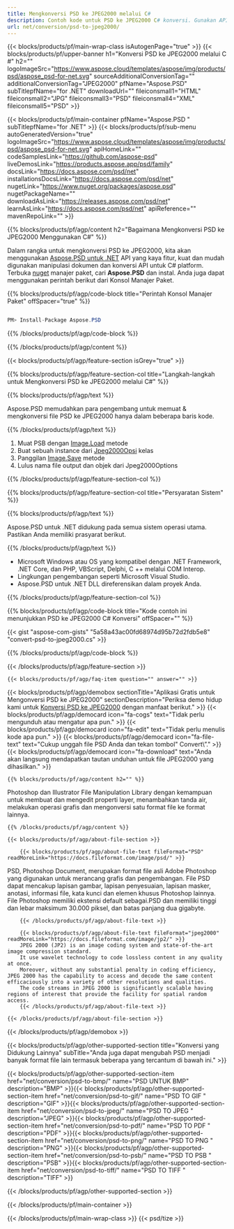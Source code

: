 ```yaml
---
title: Mengkonversi PSD ke JPEG2000 melalui C#
description: Contoh kode untuk PSD ke JPEG2000 C# konversi. Gunakan API contoh kode untuk batch file PSD untuk konversi JPEG2000 dalam VB.NET, ASP.Net atau aplikasi berbasis .NET.
url: net/conversion/psd-to-jpeg2000/
---
```


{{< blocks/products/pf/main-wrap-class isAutogenPage="true" >}}
{{< blocks/products/pf/upper-banner h1="Konversi PSD ke JPEG2000 melalui C #" h2="" logoImageSrc="https://www.aspose.cloud/templates/aspose/img/products/psd/aspose_psd-for-net.svg" sourceAdditionalConversionTag="" additionalConversionTag="JPEG2000" pfName="Aspose.PSD" subTitlepfName="for .NET" downloadUrl="" fileiconsmall1="HTML" fileiconsmall2="JPG" fileiconsmall3="PSD" fileiconsmall4="XML" fileiconsmall5="PSD" >}}

{{< blocks/products/pf/main-container pfName="Aspose.PSD " subTitlepfName="for .NET" >}}
{{< blocks/products/pf/sub-menu autoGeneratedVersion="true" logoImageSrc="https://www.aspose.cloud/templates/aspose/img/products/psd/aspose_psd-for-net.svg" apiHomeLink="" codeSamplesLink="https://github.com/aspose-psd" liveDemosLink="https://products.aspose.app/psd/family" docsLink="https://docs.aspose.com/psd/net" installationsDocsLink="https://docs.aspose.com/psd/net" nugetLink="https://www.nuget.org/packages/aspose.psd" nugetPackageName="" downloadAsLink="https://releases.aspose.com/psd/net" learnAsLink="https://docs.aspose.com/psd/net" apiReference="" mavenRepoLink="" >}}

{{% blocks/products/pf/agp/content h2="Bagaimana Mengkonversi PSD ke JPEG2000 Menggunakan C#" %}}

Dalam rangka untuk mengkonversi PSD ke JPEG2000, kita akan menggunakan <a href="/psd/{{< lang-code >}}net">Aspose.PSD untuk .NET</a> API yang kaya fitur, kuat dan mudah digunakan manipulasi dokumen dan konversi API untuk C# platform. Terbuka <a href="https://www.nuget.org/packages/aspose.psd">nuget</a> manajer paket, cari <b>Aspose.PSD</b> dan instal. Anda juga dapat menggunakan perintah berikut dari Konsol Manajer Paket.

{{% blocks/products/pf/agp/code-block title="Perintah Konsol Manajer Paket" offSpacer="true" %}}

```cs

PM> Install-Package Aspose.PSD

```

{{% /blocks/products/pf/agp/code-block %}}

{{% /blocks/products/pf/agp/content %}}

{{< blocks/products/pf/agp/feature-section isGrey="true" >}}

{{% blocks/products/pf/agp/feature-section-col title="Langkah-langkah untuk Mengkonversi PSD ke JPEG2000 melalui C#" %}}

{{% blocks/products/pf/agp/text %}}

 Aspose.PSD memudahkan para pengembang untuk memuat & mengkonversi file PSD ke JPEG2000 hanya dalam beberapa baris kode.

{{% /blocks/products/pf/agp/text %}}

1. Muat PSB dengan [Image.Load](https://apireference.aspose.com/psd/net/aspose.psd/image/methods/load/index) metode
1. Buat sebuah instance dari [Jpeg2000Opsi](https://apireference.aspose.com/psd/net/aspose.psd.imageoptions/jpeg2000options) kelas
1. Panggilan [Image.Save](https://apireference.aspose.com/psd/net/aspose.psd/image/methods/save/index) metode
1. Lulus nama file output dan objek dari Jpeg2000Options

{{% /blocks/products/pf/agp/feature-section-col %}}

{{% blocks/products/pf/agp/feature-section-col title="Persyaratan Sistem" %}}

{{% blocks/products/pf/agp/text %}}

 Aspose.PSD untuk .NET didukung pada semua sistem operasi utama. Pastikan Anda memiliki prasyarat berikut.

{{% /blocks/products/pf/agp/text %}}

- Microsoft Windows atau OS yang kompatibel dengan .NET Framework, .NET Core, dan PHP, VBScript, Delphi, C ++ melalui COM Interop.
- Lingkungan pengembangan seperti Microsoft Visual Studio.
- Aspose.PSD untuk .NET DLL direferensikan dalam proyek Anda.

{{% /blocks/products/pf/agp/feature-section-col %}}

{{% blocks/products/pf/agp/code-block title="Kode contoh ini menunjukkan PSD ke JPEG2000 C# Konversi" offSpacer="" %}}

{{< gist "aspose-com-gists" "5a58a43ac00fd68974d95b72d2fdb5e8" "convert-psd-to-jpeg2000.cs" >}}

{{% /blocks/products/pf/agp/code-block %}}

{{< /blocks/products/pf/agp/feature-section >}}

    {{< blocks/products/pf/agp/faq-item question="" answer="" >}}
 

<!-- aboutfile Starts -->

{{< blocks/products/pf/agp/demobox sectionTitle="Aplikasi Gratis untuk Mengonversi PSD ke JPEG2000" sectionDescription="Periksa demo hidup kami untuk [Konversi PSD ke JPEG2000](https://products.aspose.app/psd/conversion/psd-to-jpeg2000) dengan manfaat berikut." >}}
        {{< blocks/products/pf/agp/democard icon="fa-cogs" text="Tidak perlu mengunduh atau mengatur apa pun." >}}
        {{< blocks/products/pf/agp/democard icon="fa-edit" text="Tidak perlu menulis kode apa pun." >}}
        {{< blocks/products/pf/agp/democard icon="fa-file-text" text="Cukup unggah file PSD Anda dan tekan tombol\" Convert\”." >}}
        {{< blocks/products/pf/agp/democard icon="fa-download" text="Anda akan langsung mendapatkan tautan unduhan untuk file JPEG2000 yang dihasilkan." >}}

    {{% blocks/products/pf/agp/content h2="" %}}

Photoshop dan Illustrator File Manipulation Library dengan kemampuan untuk membuat dan mengedit properti layer, menambahkan tanda air, melakukan operasi grafis dan mengonversi satu format file ke format lainnya.



    {{% /blocks/products/pf/agp/content %}}

    {{< blocks/products/pf/agp/about-file-section >}}

        {{< blocks/products/pf/agp/about-file-text fileFormat="PSD" readMoreLink="https://docs.fileformat.com/image/psd/" >}}
PSD, Photoshop Document, merupakan format file asli Adobe Photoshop yang digunakan untuk merancang grafis dan pengembangan. File PSD dapat mencakup lapisan gambar, lapisan penyesuaian, lapisan masker, anotasi, informasi file, kata kunci dan elemen khusus Photoshop lainnya. File Photoshop memiliki ekstensi default sebagai.PSD dan memiliki tinggi dan lebar maksimum 30.000 piksel, dan batas panjang dua gigabyte.

        {{< /blocks/products/pf/agp/about-file-text >}}
        
        {{< blocks/products/pf/agp/about-file-text fileFormat="jpeg2000" readMoreLink="https://docs.fileformat.com/image/jp2/" >}}
        JPEG 2000 (JP2) is an image coding system and state-of-the-art image compression standard.
        It use wavelet technology to code lossless content in any quality at once.
        Moreover, without any substantial penalty in coding efficiency, JPEG 2000 has the capability to access and decode the same content efficaciously into a variety of other resolutions and qualities.
        The code streams in JPEG 2000 is significantly scalable having regions of interest that provide the facility for spatial random access.
        {{< /blocks/products/pf/agp/about-file-text >}}

    {{< /blocks/products/pf/agp/about-file-section >}}

{{< /blocks/products/pf/agp/demobox >}}

<!-- aboutfile Ends -->

{{< blocks/products/pf/agp/other-supported-section title="Konversi yang Didukung Lainnya" subTitle="Anda juga dapat mengubah PSD menjadi banyak format file lain termasuk beberapa yang tercantum di bawah ini." >}}

{{< blocks/products/pf/agp/other-supported-section-item href="net/conversion/psd-to-bmp/" name="PSD UNTUK BMP" description="BMP" >}}{{< blocks/products/pf/agp/other-supported-section-item href="net/conversion/psd-to-gif/" name="PSD TO GIF " description="GIF" >}}{{< blocks/products/pf/agp/other-supported-section-item href="net/conversion/psd-to-jpeg/" name="PSD TO JPEG " description="JPEG" >}}{{< blocks/products/pf/agp/other-supported-section-item href="net/conversion/psd-to-pdf/" name="PSD TO PDF " description="PDF" >}}{{< blocks/products/pf/agp/other-supported-section-item href="net/conversion/psd-to-png/" name="PSD TO PNG " description="PNG" >}}{{< blocks/products/pf/agp/other-supported-section-item href="net/conversion/psd-to-psb/" name="PSD TO PSB " description="PSB" >}}{{< blocks/products/pf/agp/other-supported-section-item href="net/conversion/psd-to-tiff/" name="PSD TO TIFF " description="TIFF" >}}

{{< /blocks/products/pf/agp/other-supported-section >}}

{{< /blocks/products/pf/main-container >}}
    
{{< /blocks/products/pf/main-wrap-class >}}
{{< psd/tize >}}
